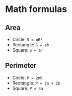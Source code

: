 # Math formulas
## Area
- Circle: `S = πR²`
- Rectangle: `S = ab`
- Square: `S = a²`

## Perimeter
- Circle: `P = 2πR`
- Rectangle: `P = 2a + 2b`
- Square: `P = 4a`